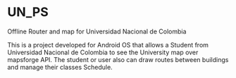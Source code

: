 UN_PS
=====

Offline Router and map for Universidad Nacional de Colombia

This is a project developed for Android OS that allows a Student from Universidad Nacional de Colombia to see the University map over mapsforge API.
The student or user also can draw routes between buildings and manage their classes Schedule.
